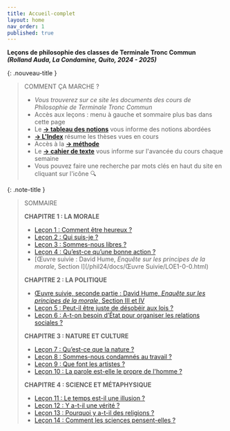 ```yaml
---
title: Accueil-complet
layout: home
nav_order: 1
published: true
---
```


**Leçons de philosophie des classes de Terminale Tronc Commun**   
***(Rolland Auda, La Condamine, Quito, 2024 - 2025)***  

{: .nouveau-title }
> COMMENT ÇA MARCHE ?
>
> - *Vous trouverez sur ce site les documents des cours de Philosophie de Terminale Tronc Commun*
> - Accès aux leçons : menu à gauche et sommaire plus bas dans cette page
> - Le [**→ tableau des notions**](/phil24/docs/Présentation/L0-2-tableau.html) vous informe des notions abordées
> - [**→ L'Index**](/phil24/docs/Présentation/L0-3-notions.html) résume les thèses vues en cours
> - Accès à la [**→ méthode**](/phil24/docs/methode/methode.html)
> - Le [**→ cahier de texte**](/phil24/docs/divers/cdt/cdt.html) vous informe sur l'avancée du cours chaque semaine
> - Vous pouvez faire une recherche par mots clés en haut du site en cliquant sur l'icône 🔍

{: .note-title }
> SOMMAIRE
>
>  **CHAPITRE 1 : LA MORALE**
> - [Leçon 1 : Comment être heureux ?](/phil24/docs/L1/L1-0.html)
> - [Leçon 2 : Qui suis-je ? ](/phil24/docs/L2/L2-0-0.html)
> - [Leçon 3 : Sommes-nous libres ?](/phil24/docs/L3/L3-0-0.html)
> - [Leçon 4 : Qu’est-ce qu’une bonne action ?](/phil24/docs/L4/L4-0-0.html)
> - [Œuvre suivie : David Hume, _Enquête sur les principes de la morale_, Section I](/phil24/docs/Œuvre Suivie/LOE1-0-0.html)  
>
> **CHAPITRE 2 : LA POLITIQUE**
> - [Œuvre suivie, seconde partie : David Hume, _Enquête sur les principes de la morale_, Section III et IV]()
> - [Leçon 5 : Peut-il être juste de désobéir aux lois ?]()
> - [Leçon 6 : A-t-on besoin d’État pour organiser les relations sociales ?]()  
>
> **CHAPITRE 3 : NATURE ET CULTURE**
> - [Leçon 7 : Qu’est-ce que la nature ?]()
> - [Leçon 8 : Sommes-nous condamnés au travail ?]()
> - [Leçon 9 : Que font les artistes ?]()
> - [Leçon 10 : La parole est-elle le propre de l'homme ?]()  
>
> **CHAPITRE 4 : SCIENCE ET MÉTAPHYSIQUE**
> - [Leçon 11 : Le temps est-il une illusion ?]()
> - [Leçon 12 : Y a-t-il une vérité ?]()
> - [Leçon 13 : Pourquoi y a-t-il des religions ?]()
> - [Leçon 14 : Comment les sciences pensent-elles ?]()
